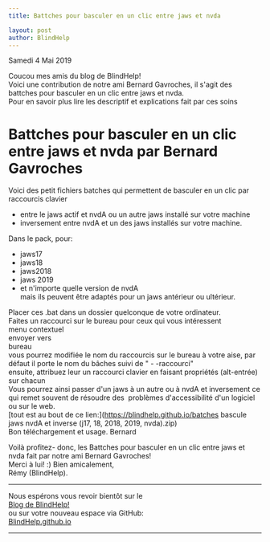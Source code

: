 ```yaml
---
title: Battches pour basculer en un clic entre jaws et nvda

layout: post
author: BlindHelp
---
```


<footer>Samedi 4 Mai 2019</footer>


Coucou mes amis du blog de BlindHelp!    
Voici une contribution de notre ami Bernard Gavroches, il s'agit des battches pour basculer en un clic entre jaws et nvda.    
Pour en savoir plus lire les descriptif et explications fait par ces soins

# Battches pour basculer en un clic entre jaws et nvda  par Bernard Gavroches # 
Voici des petit fichiers batches qui permettent de basculer en un clic par raccourcis clavier    

* entre le jaws actif et nvdA ou un autre jaws installé sur votre machine
* inversement entre nvdA et un des jaws installés sur votre machine.

Dans le pack, pour:    

* jaws17
* jaws18
* jaws2018
* jaws 2019
* et n'importe quelle version de 
nvdA         
mais ils peuvent être adaptés pour un jaws antérieur ou ultérieur.            

Placer ces .bat dans un dossier quelconque de votre ordinateur.    
Faites un raccourci sur le bureau pour ceux qui vous intéressent    
menu contextuel    
envoyer vers    
bureau    
vous pourrez modifiée le nom du raccourcis sur le bureau à votre aise, par défaut il porte le nom du bâches suivi de " - -raccourci"    
ensuite, attribuez leur un raccourci clavier en faisant propriétés (alt-entrée) sur chacun    
Vous pourrez ainsi passer d'un jaws à un autre ou à nvdA et inversement ce qui remet souvent de résoudre des  problèmes d'accessibilité d'un logiciel ou sur le web.    
[tout est au bout de ce lien:](https://blindhelp.github.io/batches bascule jaws nvdA et inverse (j17, 18, 2018, 2019, nvda).zip)    
Bon téléchargement et usage.
Bernard

Voilà  profitez- donc, les Battches pour basculer en un clic entre jaws et nvda fait par notre ami Bernard Gavroches!    
Merci à lui! :)
Bien amicalement,              
Rémy (BlindHelp).

---

Nous espérons vous revoir bientôt sur le      
[Blog de BlindHelp!](http://blindhelp.blogspot.fr/)                    
ou sur  votre nouveau espace via GitHub:                     
[BlindHelp.github.io](https://blindhelp.github.io)                    

---